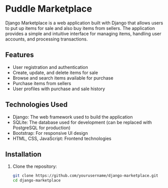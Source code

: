 # Puddle Marketplace

Django Marketplace is a web application built with Django that allows users to put up items for sale and also buy items from sellers. The application provides a simple and intuitive interface for managing items, handling user accounts, and processing transactions.

## Features

- User registration and authentication
- Create, update, and delete items for sale
- Browse and search items available for purchase
- Purchase items from sellers
- User profiles with purchase and sale history

## Technologies Used

- Django: The web framework used to build the application
- SQLite: The database used for development (can be replaced with PostgreSQL for production)
- Bootstrap: For responsive UI design
- HTML, CSS, JavaScript: Frontend technologies

## Installation

1. Clone the repository:

   ```bash
   git clone https://github.com/yourusername/django-marketplace.git
   cd django-marketplace
